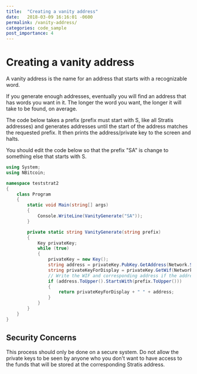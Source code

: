 ```yaml
---
title:  "Creating a vanity address"
date:   2018-03-09 16:16:01 -0600
permalink: /vanity-address/
categories: code_sample
post_importance: 4
---
```


# Creating a vanity address

A vanity address is the name for an address that starts with a recognizable word.

If you generate enough addresses, eventually you will find an address that has words you want in it. The longer the word you want, the longer it will take to be found, on average.

The code below takes a prefix (prefix must start with S, like all Stratis addresses) and generates addresses until the start of the address matches the requested prefix. It then prints the address/private key to the screen and halts.

You should edit the code below so that the prefix "SA" is change to something else that starts with S.

```cs
using System;
using NBitcoin;

namespace teststrat2
{
    class Program
    {
        static void Main(string[] args)
        {
            Console.WriteLine(VanityGenerate("SA"));
        }

        private static string VanityGenerate(string prefix)
        {
            Key privateKey;
            while (true)
            {
                privateKey = new Key();
                string address = privateKey.PubKey.GetAddress(Network.StratisMain).ToString();
                string privateKeyForDisplay = privateKey.GetWif(Network.StratisMain).ToWif();
                // Write the WIF and corresponding address if the address matches the desired format
                if (address.ToUpper().StartsWith(prefix.ToUpper()))
                {
                    return privateKeyForDisplay + " " + address;
                }
            }
        }
    }
}
```

## Security Concerns

This process should only be done on a secure system. Do not allow the private keys to be seen by anyone who you don't want to have access to the funds that will be stored at the corresponding Stratis address.